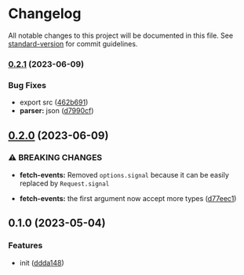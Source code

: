 # Changelog

All notable changes to this project will be documented in this file. See [standard-version](https://github.com/conventional-changelog/standard-version) for commit guidelines.

### [0.2.1](https://github.com/BlackGlory/extra-sse/compare/v0.2.0...v0.2.1) (2023-06-09)


### Bug Fixes

* export src ([462b691](https://github.com/BlackGlory/extra-sse/commit/462b691f1fa9a9bb95b465023bbbf24233bb7014))
* **parser:** json ([d7990cf](https://github.com/BlackGlory/extra-sse/commit/d7990cf0d30713606e7fbff7fd26ade179383362))

## [0.2.0](https://github.com/BlackGlory/extra-sse/compare/v0.1.0...v0.2.0) (2023-06-09)


### ⚠ BREAKING CHANGES

* **fetch-events:** Removed `options.signal` because it can be easily replaced by
`Request.signal`

* **fetch-events:** the first argument now accept more types ([d77eec1](https://github.com/BlackGlory/extra-sse/commit/d77eec1821b636669f4783bd8dcb8467efaec52c))

## 0.1.0 (2023-05-04)


### Features

* init ([ddda148](https://github.com/BlackGlory/extra-sse/commit/ddda1482bc75a6eecab9a8e997e04c8ddc611686))
